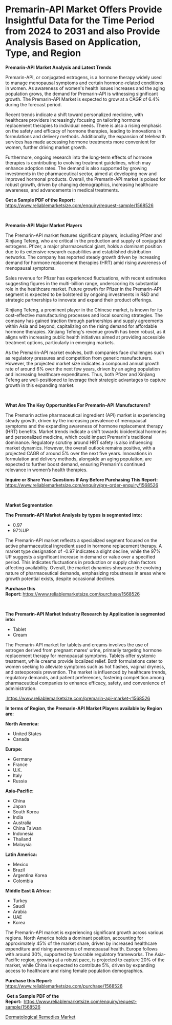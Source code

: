 <p><h1>Premarin-API Market Offers Provide Insightful Data for the Time Period from 2024 to 2031 and also Provide Analysis Based on Application, Type, and Region</h1></p><p><strong>Premarin-API Market Analysis and Latest Trends</strong></p>
<p><p>Premarin-API, or conjugated estrogens, is a hormone therapy widely used to manage menopausal symptoms and certain hormone-related conditions in women. As awareness of women's health issues increases and the aging population grows, the demand for Premarin-API is witnessing significant growth. The Premarin-API Market is expected to grow at a CAGR of 6.4% during the forecast period.</p><p>Recent trends indicate a shift toward personalized medicine, with healthcare providers increasingly focusing on tailoring hormone replacement therapies to individual needs. There is also a rising emphasis on the safety and efficacy of hormone therapies, leading to innovations in formulations and delivery methods. Additionally, the expansion of telehealth services has made accessing hormone treatments more convenient for women, further driving market growth. </p><p>Furthermore, ongoing research into the long-term effects of hormone therapies is contributing to evolving treatment guidelines, which may enhance adoption rates. The demand is also supported by growing investments in the pharmaceutical sector, aimed at developing new and improved hormonal products. Overall, the Premarin-API market is poised for robust growth, driven by changing demographics, increasing healthcare awareness, and advancements in medical treatments.</p></p>
<p><strong>Get a Sample PDF of the Report:&nbsp;</strong> <a href="https://www.reliablemarketsize.com/enquiry/request-sample/1568526?utm_campaign=1836&utm_medium=2&utm_source=Github&utm_content=ia&utm_term=28122024&utm_id=premarin-api">https://www.reliablemarketsize.com/enquiry/request-sample/1568526</a></p>
<p>&nbsp;</p>
<p><strong>Premarin-API Major Market Players</strong></p>
<p><p>The Premarin-API market features significant players, including Pfizer and Xinjiang Tefeng, who are critical in the production and supply of conjugated estrogens. Pfizer, a major pharmaceutical giant, holds a dominant position due to its extensive research capabilities and established distribution networks. The company has reported steady growth driven by increasing demand for hormone replacement therapies (HRT) amid rising awareness of menopausal symptoms.</p><p>Sales revenue for Pfizer has experienced fluctuations, with recent estimates suggesting figures in the multi-billion range, underscoring its substantial role in the healthcare market. Future growth for Pfizer in the Premarin-API segment is expected to be bolstered by ongoing investments in R&D and strategic partnerships to innovate and expand their product offerings.</p><p>Xinjiang Tefeng, a prominent player in the Chinese market, is known for its cost-effective manufacturing processes and local sourcing strategies. The company has gained traction through partnerships and supply agreements within Asia and beyond, capitalizing on the rising demand for affordable hormone therapies. Xinjiang Tefeng's revenue growth has been robust, as it aligns with increasing public health initiatives aimed at providing accessible treatment options, particularly in emerging markets.</p><p>As the Premarin-API market evolves, both companies face challenges such as regulatory pressures and competition from generic manufacturers. However, the projected market size indicates a compound annual growth rate of around 6% over the next few years, driven by an aging population and increasing healthcare expenditures. Thus, both Pfizer and Xinjiang Tefeng are well-positioned to leverage their strategic advantages to capture growth in this expanding market.</p></p>
<p>&nbsp;</p>
<p><strong>What Are The Key Opportunities For Premarin-API Manufacturers?</strong></p>
<p><p>The Premarin active pharmaceutical ingredient (API) market is experiencing steady growth, driven by the increasing prevalence of menopausal symptoms and the expanding awareness of hormone replacement therapy (HRT) benefits. Market trends indicate a shift towards bioidentical hormones and personalized medicine, which could impact Premarin's traditional dominance. Regulatory scrutiny around HRT safety is also influencing market dynamics. However, the overall outlook remains positive, with a projected CAGR of around 5% over the next five years. Innovations in formulation and delivery methods, alongside an aging population, are expected to further boost demand, ensuring Premarin's continued relevance in women’s health therapies.</p></p>
<p><strong>Inquire or Share Your Questions If Any Before Purchasing This Report:</strong> <a href="https://www.reliablemarketsize.com/enquiry/pre-order-enquiry/1568526?utm_campaign=1836&utm_medium=2&utm_source=Github&utm_content=ia&utm_term=28122024&utm_id=premarin-api">https://www.reliablemarketsize.com/enquiry/pre-order-enquiry/1568526</a></p>
<p>&nbsp;</p>
<p><strong>Market Segmentation</strong></p>
<p><strong>The Premarin-API Market Analysis by types is segmented into:</strong></p>
<p><ul><li>0.97</li><li>97%UP</li></ul></p>
<p><p>The Premarin-API market reflects a specialized segment focused on the active pharmaceutical ingredient used in hormone replacement therapy. A market type designation of -0.97 indicates a slight decline, while the 97% UP suggests a significant increase in demand or value over a specified period. This indicates fluctuations in production or supply chain factors affecting availability. Overall, the market dynamics showcase the evolving nature of pharmaceutical demands, emphasizing robustness in areas where growth potential exists, despite occasional declines.</p></p>
<p><strong>Purchase this Report:&nbsp;</strong><a href="https://www.reliablemarketsize.com/purchase/1568526?utm_campaign=1836&utm_medium=2&utm_source=Github&utm_content=ia&utm_term=28122024&utm_id=premarin-api">https://www.reliablemarketsize.com/purchase/1568526</a></p>
<p>&nbsp;</p>
<p><strong>The Premarin-API Market Industry Research by Application is segmented into:</strong></p>
<p><ul><li>Tablet</li><li>Cream</li></ul></p>
<p><p>The Premarin-API market for tablets and creams involves the use of estrogen derived from pregnant mares' urine, primarily targeting hormone replacement therapy for menopausal symptoms. Tablets offer systemic treatment, while creams provide localized relief. Both formulations cater to women seeking to alleviate symptoms such as hot flashes, vaginal dryness, and osteoporosis prevention. The market is influenced by healthcare trends, regulatory demands, and patient preferences, fostering competition among pharmaceutical companies to enhance efficacy, safety, and convenience of administration.</p></p>
<p><a href="https://www.reliablemarketsize.com/premarin-api-market-r1568526?utm_campaign=1836&utm_medium=2&utm_source=Github&utm_content=ia&utm_term=28122024&utm_id=premarin-api">&nbsp;https://www.reliablemarketsize.com/premarin-api-market-r1568526</a></p>
<p><strong>In terms of Region, the Premarin-API Market Players available by Region are:</strong></p>
<p>
    <p> <strong> North America: </strong>
        <ul>
            <li>United States</li>
            <li>Canada</li>
        </ul>
        </p> 
    <p> <strong> Europe: </strong>
        <ul>
            <li>Germany</li>
            <li>France</li>
            <li>U.K.</li>
            <li>Italy</li>
            <li>Russia</li>
        </ul>
        </p> 
    <p> <strong> Asia-Pacific: </strong>
        <ul>
            <li>China</li>
            <li>Japan</li>
            <li>South Korea</li>
            <li>India</li>
            <li>Australia</li>
            <li>China Taiwan</li>
            <li>Indonesia</li>
            <li>Thailand</li>
            <li>Malaysia</li>
        </ul>
        </p> 
    <p> <strong> Latin America: </strong>
        <ul>
            <li>Mexico</li>
            <li>Brazil</li>
            <li>Argentina Korea</li>
            <li>Colombia</li>
        </ul>
        </p> 
    <p> <strong> Middle East & Africa: </strong>
        <ul>
            <li>Turkey</li>
            <li>Saudi</li>
            <li>Arabia</li>
            <li>UAE</li>
            <li>Korea</li>
        </ul>
    </p>
    </p>
<p><p>The Premarin-API market is experiencing significant growth across various regions. North America holds a dominant position, accounting for approximately 45% of the market share, driven by increased healthcare expenditure and rising awareness of menopausal health. Europe follows with around 30%, supported by favorable regulatory frameworks. The Asia-Pacific region, growing at a robust pace, is projected to capture 20% of the market, while China is expected to contribute 5%, driven by expanding access to healthcare and rising female population demographics.</p></p>
<p><strong>Purchase this Report: </strong><a href="https://www.reliablemarketsize.com/purchase/1568526?utm_campaign=1836&utm_medium=2&utm_source=Github&utm_content=ia&utm_term=28122024&utm_id=premarin-api">https://www.reliablemarketsize.com/purchase/1568526</a></p>
<p>&nbsp;<strong>Get a Sample PDF of the Report:&nbsp;&nbsp;</strong><a href="https://www.reliablemarketsize.com/enquiry/request-sample/1568526?utm_campaign=1836&utm_medium=2&utm_source=Github&utm_content=ia&utm_term=28122024&utm_id=premarin-api">https://www.reliablemarketsize.com/enquiry/request-sample/1568526</a></p>
<p><strong></strong></p>
<p><p><a href="https://github.com/mabutironaldo/Market-Research-Report-List-6/blob/main/dermatological-remedies-market.md?utm_campaign=1836&utm_medium=2&utm_source=Github&utm_content=ia&utm_term=28122024&utm_id=premarin-api">Dermatological Remedies Market</a></p></p>